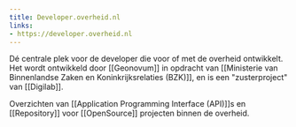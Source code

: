 ```yaml
---
title: Developer.overheid.nl
links:
- https://developer.overheid.nl
---
```


Dé centrale plek voor de developer die voor of met de overheid ontwikkelt. Het wordt ontwikkeld door [[Geonovum]] in opdracht van [[Ministerie van Binnenlandse Zaken en Koninkrijksrelaties (BZK)]], en is een "zusterproject" van [[Digilab]].

Overzichten van [[Application Programming Interface (API)]]s en [[Repository]] voor [[OpenSource]] projecten binnen de overheid.